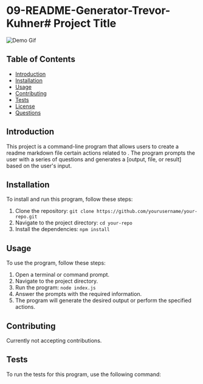 # 09-README-Generator-Trevor-Kuhner# Project Title

![Demo Gif](image.png)

## Table of Contents

- [Introduction](#introduction)
- [Installation](#installation)
- [Usage](#usage)
- [Contributing](#contributing)
- [Tests](#tests)
- [License](#license)
- [Questions](#questions)

## Introduction

This project is a command-line program that allows users to create a readme markdown file certain actions related to . The program prompts the user with a series of questions and generates a [output, file, or result] based on the user's input.

## Installation

To install and run this program, follow these steps:

1. Clone the repository: `git clone https://github.com/yourusername/your-repo.git`
2. Navigate to the project directory: `cd your-repo`
3. Install the dependencies: `npm install`

## Usage

To use the program, follow these steps:

1. Open a terminal or command prompt.
2. Navigate to the project directory.
3. Run the program: `node index.js`
4. Answer the prompts with the required information.
5. The program will generate the desired output or perform the specified actions.

## Contributing

Currently not accepting contributions.

## Tests

To run the tests for this program, use the following command:

